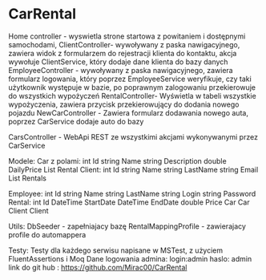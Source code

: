 # CarRental
Home controller - wyswietla strone startowa z powitaniem i dostępnymi samochodami,
ClientController- wywoływany z paska nawigacyjnego, zawiera widok z formularzem do rejestracji klienta do kontaktu,
	akcja wywołuje ClientService, który dodaje dane klienta do bazy danych
EmployeeController - wywoływany z paska nawigacyjnego, zawiera formularz logowania, który poprzez EmployeeService weryfikuje, czy taki użytkownik występuje w bazie,
	po poprawnym zalogowaniu przekierowuje do wszystkich wypożyczeń
RentalController- Wyświetla w tabeli wszystkie wypożyczenia, zawiera przycisk przekierowujący do dodania nowego pojazdu
NewCarController - Zawiera formularz dodawania nowego auta, poprzez CarService dodaje auto do bazy

CarsController - WebApi REST ze wszystkimi akcjami wykonywanymi przez CarService

Modele:
Car z polami:
	int Id
	string Name 
	string Description 
	double DailyPrice 
	List<Rental> Rental
Client:
	int Id
	string Name 
	string LastName 
	string Email  
	List<Rental> Rentals

Employee:
	int Id 
	string Name 
	string LastName
	string Login 
	string Password
Rental:
	int Id 
	DateTime StartDate
	DateTime EndDate
	double Price 
	Car Car
	Client Client

Utils:
	DbSeeder - zapełniajacy bazę 
	RentalMappingProfile - zawierajacy profile do automappera

Testy:
	Testy dla każdego serwisu napisane w MSTest, z użyciem FluentAssertions i Moq
Dane logowania admina:
	login:admin
	haslo: admin
link do git hub : https://github.com/Mirac00/CarRental
